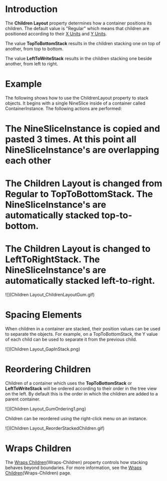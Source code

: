 # Introduction 

The **Children Layout** property determines how a container positions its children. The default value is "Regular" which means that children are positioned according to their [X Units](X-Units) and [Y Units](Y-Units).

The value **TopToBottomStack** results in the children stacking one on top of another, from top to bottom.

The value **LeftToWriteStack** results in the children stacking one beside another, from left to right.

# Example

The following shows how to use the ChildrenLayout property to stack objects. It begins with a single NineSlice inside of a container called ContainerInstance. The following actions are performed:

# The NineSliceInstance is copied and pasted 3 times. At this point all NineSliceInstance's are overlapping each other
# The Children Layout is changed from Regular to TopToBottomStack. The NineSliceInstance's are automatically stacked top-to-bottom.
# The Children Layout is changed to LeftToRightStack. The NineSliceInstance's are automatically stacked left-to-right.

![](Children Layout_ChildrenLayoutGum.gif)

# Spacing Elements
When children in a container are stacked, their position values can be used to separate the objects. For example, on a TopToBottomStack, the Y value of each child can be used to separate it from the previous child.

![](Children Layout_GapInStack.png)

# Reordering Children

Children of a container which uses the **TopToBottomStack** or **LeftToWriteStack** will be ordered according to their order in the tree view on the left. By default this is the order in which the children are added to a parent container.

![](Children Layout_GumOrdering1.png)

Children can be reordered using the right-click menu on an instance.

![](Children Layout_ReorderStackedChildren.gif)

# Wraps Children

The [Wraps Children](Wraps-Children)(Wraps-Children) property controls how stacking behaves beyond boundaries. For more information, see the [Wraps Children](Wraps-Children)(Wraps-Children) page.